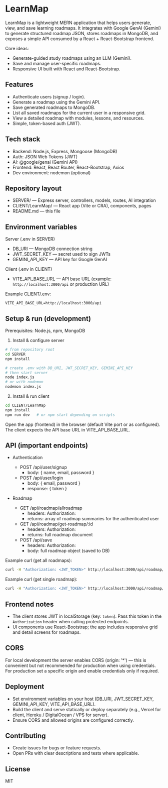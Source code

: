 # LearnMap

LearnMap is a lightweight MERN application that helps users generate, view, and save learning roadmaps. It integrates with Google GenAI (Gemini) to generate structured roadmap JSON, stores roadmaps in MongoDB, and exposes a simple API consumed by a React + React-Bootstrap frontend.

Core ideas:
- Generate-guided study roadmaps using an LLM (Gemini).
- Save and manage user-specific roadmaps.
- Responsive UI built with React and React-Bootstrap.

## Features
- Authenticate users (signup / login).
- Generate a roadmap using the Gemini API.
- Save generated roadmaps to MongoDB.
- List all saved roadmaps for the current user in a responsive grid.
- View a detailed roadmap with modules, lessons, and resources.
- Simple, token-based auth (JWT).

## Tech stack
- Backend: Node.js, Express, Mongoose (MongoDB)
- Auth: JSON Web Tokens (JWT)
- AI: @google/genai (Gemini API)
- Frontend: React, React Router, React-Bootstrap, Axios
- Dev environment: nodemon (optional)

## Repository layout
- SERVER/ — Express server, controllers, models, routes, AI integration
- CLIENT/LearnMap/ — React app (Vite or CRA), components, pages
- README.md — this file

## Environment variables

Server (.env in SERVER)
- DB_URI — MongoDB connection string
- JWT_SECRET_KEY — secret used to sign JWTs
- GEMINI_API_KEY — API key for Google GenAI

Client (.env in CLIENT)
- VITE_API_BASE_URL — API base URL (example: `http://localhost:3000/api` or production URL)

Example CLIENT/.env:
```
VITE_API_BASE_URL=http://localhost:3000/api
```

## Setup & run (development)

Prerequisites: Node.js, npm, MongoDB

1. Install & configure server
```bash
# from repository root
cd SERVER
npm install

# create .env with DB_URI, JWT_SECRET_KEY, GEMINI_API_KEY
# then start server
node index.js
# or with nodemon
nodemon index.js
```

2. Install & run client
```bash
cd CLIENT/LearnMap
npm install
npm run dev   # or npm start depending on scripts
```

Open the app (frontend) in the browser (default Vite port or as configured). The client expects the API base URL in VITE_API_BASE_URL.

## API (important endpoints)

- Authentication
  - POST /api/user/signup
    - body: { name, email, password }
  - POST /api/user/login
    - body: { email, password }
    - response: { token }

- Roadmap
  - GET /api/roadmap/allroadmap
    - headers: Authorization: <token>
    - returns: array of roadmap summaries for the authenticated user
  - GET /api/roadmap/get-roadmap/:id
    - headers: Authorization: <token>
    - returns: full roadmap document
  - POST /api/save
    - headers: Authorization: <token>
    - body: full roadmap object (saved to DB)

Example curl (get all roadmaps):
```bash
curl -H "Authorization: <JWT_TOKEN>" http://localhost:3000/api/roadmap/allroadmap
```

Example curl (get single roadmap):
```bash
curl -H "Authorization: <JWT_TOKEN>" http://localhost:3000/api/roadmap/get-roadmap/68fed2e585a9228462be18cf
```

## Frontend notes
- The client stores JWT in localStorage (key: `token`). Pass this token in the `Authorization` header when calling protected endpoints.
- UI components use React-Bootstrap; the app includes responsive grid and detail screens for roadmaps.

## CORS
For local development the server enables CORS (origin: '*') — this is convenient but not recommended for production when using credentials. For production set a specific origin and enable credentials only if required.

## Deployment
- Set environment variables on your host (DB_URI, JWT_SECRET_KEY, GEMINI_API_KEY, VITE_API_BASE_URL).
- Build the client and serve statically or deploy separately (e.g., Vercel for client, Heroku / DigitalOcean / VPS for server).
- Ensure CORS and allowed origins are configured correctly.

## Contributing
- Create issues for bugs or feature requests.
- Open PRs with clear descriptions and tests where applicable.

## License
MIT

